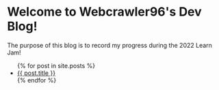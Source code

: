 # Welcome to Webcrawler96's Dev Blog!
The purpose of this blog is to record my progress during the 2022 Learn Jam!

<ul>
  {% for post in site.posts %}
    <li>
      <a href="{{ post.url | replace_first: 'github.io','github.io/devblog' }}">{{ post.title }}</a>
    </li>
  {% endfor %}
</ul>
